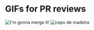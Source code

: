 # GIFs for PR reviews

![I'm gonna merge it!](https://media.giphy.com/media/IjD2bKEIiyLfi/giphy.gif)
![cepo de madeira](https://4.bp.blogspot.com/-p6qg4xKeRT0/WV7RUqZ_QHI/AAAAAAAABGQ/KShnQvYVy3IPUN-ZYbIdeJetYTFhmnffQCLcBGAs/s1600/giphy%2B%252812%2529.gif)